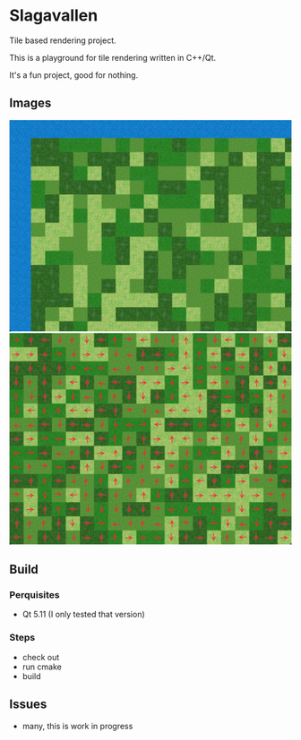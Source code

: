 # Slagavallen

Tile based rendering project.

This is a playground for tile rendering written in C++/Qt.

It's a fun project, good for nothing.

## Images
<img src="https://github.com/Loxodromics/slagavallen/raw/master/screenshots/Screenshot-2020-11-11-0.jpg" width="640px">
<img src="https://github.com/Loxodromics/slagavallen/raw/master/screenshots/Screenshot-2020-11-11-1.jpg" width="640px">

## Build

### Perquisites
* Qt 5.11 (I only tested that version)

### Steps
* check out
* run cmake
* build

## Issues
* many, this is work in progress
